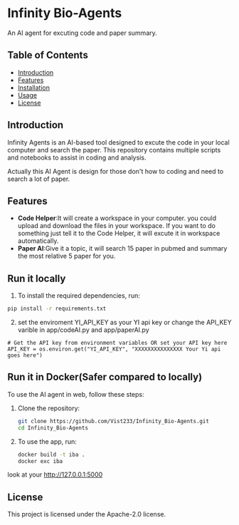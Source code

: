 # Infinity Bio-Agents

An AI agent for excuting code and paper summary.

## Table of Contents

- [Introduction](#introduction)
- [Features](#features)
- [Installation](#installation)
- [Usage](#usage)
- [License](#license)

## Introduction

Infinity Agents is an AI-based tool designed to excute the code in your local computer and search the paper. This repository contains multiple scripts and notebooks to assist in coding and analysis.

Actually this AI Agent is design for those don't how to coding and need to search a lot of paper.

## Features

- **Code Helper**:It will create a workspace in your computer. you could upload and download the files in your workspace. If you want to do something just tell it to the Code Helper, it will excute it in workspace automatically.
- **Paper AI**:Give it a topic, it will search 15 paper in pubmed and summary the most relative 5 paper for you.


## Run it locally

1. To install the required dependencies, run:

```bash
pip install -r requirements.txt
```

2. set the enviroment YI_API_KEY as your YI api key or change the API_KEY varible in app/codeAI.py and app/paperAI.py

```
# Get the API key from environment variables OR set your API key here
API_KEY = os.environ.get("YI_API_KEY", "XXXXXXXXXXXXXXX Your Yi api goes here")
```

## Run it in Docker(Safer compared to locally)

To use the AI agent in web, follow these steps:

1. Clone the repository:
    ```bash
    git clone https://github.com/Vist233/Infinity_Bio-Agents.git
    cd Infinity_Bio-Agents
    ```

2. To use the app, run:
    ```bash
    docker build -t iba .
    docker exc iba
    ```

look at your http://127.0.0.1:5000

## License

This project is licensed under the Apache-2.0 license.

